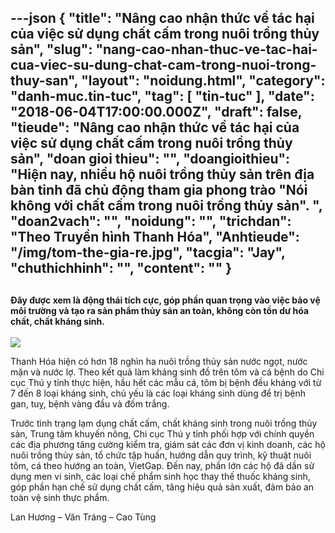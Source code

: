 ---json
{
    "title": "Nâng cao nhận thức về tác hại của việc sử dụng chất cấm trong nuôi trồng thủy sản",
    "slug": "nang-cao-nhan-thuc-ve-tac-hai-cua-viec-su-dung-chat-cam-trong-nuoi-trong-thuy-san",
    "layout": "noidung.html",
    "category": "danh-muc.tin-tuc",
    "tag": [
        "tin-tuc"
    ],
    "date": "2018-06-04T17:00:00.000Z",
    "draft": false,
    "tieude": "Nâng cao nhận thức về tác hại của việc sử dụng chất cấm trong nuôi trồng thủy sản",
    "doan gioi thieu": "",
    "doangioithieu": "Hiện nay, nhiều hộ nuôi trồng thủy sản trên địa bàn tỉnh đã chủ động tham gia phong trào \"Nói không với chất cấm trong nuôi trồng thủy sản\". ",
    "doan2vach": "",
    "noidung": "",
    "trichdan": "Theo Truyền hình Thanh Hóa",
    "Anhtieude": "/img/tom-the-gia-re.jpg",
    "tacgia": "Jay",
    "chuthichhinh": "",
    "__content__": ""
}
---
<h2><span style="font-size:14px">Đ&acirc;y được xem l&agrave; động th&aacute;i t&iacute;ch cực, g&oacute;p phần quan trọng v&agrave;o việc bảo vệ m&ocirc;i trường v&agrave; tạo ra sản phẩm thủy sản an to&agrave;n, kh&ocirc;ng c&ograve;n tồn dư h&oacute;a chất, chất kh&aacute;ng sinh.</span></h2>

<p><span style="font-size:14px"><img src="http://truyenhinhthanhhoa.vn/dataimages/201806/original/images5408597_cc.jpg" /></span></p>

<p><span style="font-size:14px">Thanh H&oacute;a hiện c&oacute; hơn 18 ngh&igrave;n ha nu&ocirc;i trồng thủy sản nước ngọt, nước mặn v&agrave; nước lợ. Theo kết quả l&agrave;m kh&aacute;ng sinh đồ tr&ecirc;n t&ocirc;m v&agrave; c&aacute; bệnh do Chi cục Th&uacute; y tỉnh thực hiện, hầu hết c&aacute;c mẫu c&aacute;, t&ocirc;m bị bệnh đều kh&aacute;ng với từ 7 đến 8 loại kh&aacute;ng sinh, chủ yếu l&agrave; c&aacute;c loại kh&aacute;ng sinh d&ugrave;ng để trị bệnh gan, tuỵ, bệnh v&agrave;ng đầu v&agrave; đốm trắng.</span></p>

<p><span style="font-size:14px">Trước t&igrave;nh trạng lạm dụng chất cấm, chất kh&aacute;ng sinh trong nu&ocirc;i trồng thủy sản, Trung t&acirc;m khuyến n&ocirc;ng, Chi cục Th&uacute; y tỉnh phối hợp với ch&iacute;nh quyền c&aacute;c địa phương tăng cường kiểm tra, gi&aacute;m s&aacute;t c&aacute;c đơn vị kinh doanh, c&aacute;c hộ nu&ocirc;i trồng thủy sản, tổ chức tập huấn, hướng dẫn quy tr&igrave;nh, kỹ thuật nu&ocirc;i t&ocirc;m, c&aacute; theo hướng an to&agrave;n, VietGap. Đến nay, phần lớn c&aacute;c hộ đ&atilde; dần sử dụng men vi sinh, c&aacute;c loại chế phẩm sinh học thay thế thuốc kh&aacute;ng sinh, g&oacute;p phần hạn chế sử dụng chất cấm, tăng hiệu quả sản xuất, đảm bảo an to&agrave;n vệ sinh thực phẩm.</span></p>

<p><span style="font-size:14px">Lan Hương &ndash; Văn Tr&aacute;ng &ndash; Cao T&ugrave;ng&nbsp;</span></p>
